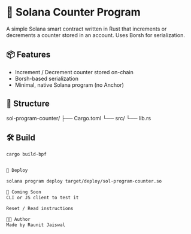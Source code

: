 # 🧮 Solana Counter Program

A simple Solana smart contract written in Rust that increments or decrements a counter stored in an account. Uses Borsh for serialization.

## 📦 Features

- Increment / Decrement counter stored on-chain
- Borsh-based serialization
- Minimal, native Solana program (no Anchor)

## 📁 Structure

sol-program-counter/
├── Cargo.toml
└── src/
└── lib.rs


## 🛠 Build

```bash
cargo build-bpf


🚀 Deploy

solana program deploy target/deploy/sol-program-counter.so

🧪 Coming Soon
CLI or JS client to test it

Reset / Read instructions

👨‍💻 Author
Made by Raunit Jaiswal
